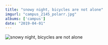 ```yaml
---
title: "snowy night, bicycles are not alone"
imgurl: "campus_2145_polarr.jpg"
albums: ['campus']
date: "2019-04-01"
---
```

![snowy night, bicycles are not alone](https://apfbvvpren.cloudimg.io/width/cdn/n/n/https://raw.githubusercontent.com/wpix/solid-pipix/master/photos/campus_2145_polarr.jpg)
